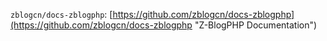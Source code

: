 `zblogcn/docs-zblogphp`: [https://github.com/zblogcn/docs-zblogphp](https://github.com/zblogcn/docs-zblogphp "Z-BlogPHP Documentation")
